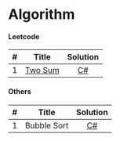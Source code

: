 # **Algorithm**
#### Leetcode

\#           | Title  | Solution |
:--------------:|:-----:|:-----:|
 1   | [Two Sum](https://leetcode.com/problems/two-sum/) |  [C#]() |


#### Others
\#           | Title  | Solution |
:--------------:|:-----:|:-----:|
1 | Bubble Sort |  [C#]() |
